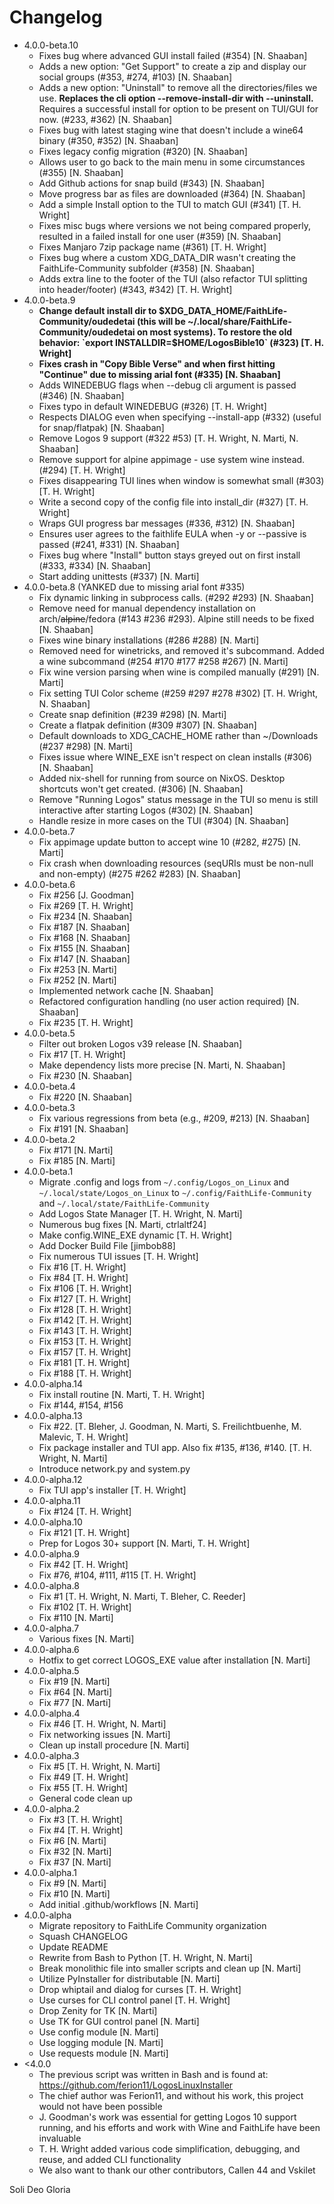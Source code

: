 # Changelog

- 4.0.0-beta.10
	- Fixes bug where advanced GUI install failed (#354) [N. Shaaban]
	- Adds a new option: "Get Support" to create a zip and display our social groups (#353, #274, #103) [N. Shaaban]
	- Adds a new option: "Uninstall" to remove all the directories/files we use. **Replaces the cli option --remove-install-dir with --uninstall.** Requires a successful install for option to be present on TUI/GUI for now. (#233, #362) [N. Shaaban]
	- Fixes bug with latest staging wine that doesn't include a wine64 binary (#350, #352) [N. Shaaban]
	- Fixes legacy config migration (#320) [N. Shaaban]
	- Allows user to go back to the main menu in some circumstances (#355) [N. Shaaban]
	- Add Github actions for snap build (#343) [N. Shaaban]
	- Move progress bar as files are downloaded (#364) [N. Shaaban]
	- Add a simple Install option to the TUI to match GUI (#341) [T. H. Wright]
	- Fixes misc bugs where versions we not being compared properly, resulted in a failed install for one user (#359) [N. Shaaban]
	- Fixes Manjaro 7zip package name (#361) [T. H. Wright]
	- Fixes bug where a custom XDG_DATA_DIR wasn't creating the FaithLife-Community subfolder (#358) [N. Shaaban]
	- Adds extra line to the footer of the TUI (also refactor TUI splitting into header/footer) (#343, #342) [T. H. Wright]
- 4.0.0-beta.9
	- **Change default install dir to $XDG_DATA_HOME/FaithLife-Community/oudedetai (this will be ~/.local/share/FaithLife-Community/oudedetai on most systems). To restore the old behavior: `export INSTALLDIR=$HOME/LogosBible10` (#323) [T. H. Wright]**
	- **Fixes crash in "Copy Bible Verse" and when first hitting "Continue" due to missing arial font (#335) [N. Shaaban]**
	- Adds WINEDEBUG flags when --debug cli argument is passed (#346) [N. Shaaban]
	- Fixes typo in default WINEDEBUG (#326) [T. H. Wright]
	- Respects DIALOG even when specifying --install-app (#332) (useful for snap/flatpak) [N. Shaaban]
	- Remove Logos 9 support (#322 #53) [T. H. Wright, N. Marti, N. Shaaban]
	- Remove support for alpine appimage - use system wine instead. (#294) [T. H. Wright]
	- Fixes disappearing TUI lines when window is somewhat small (#303) [T. H. Wright]
	- Write a second copy of the config file into install_dir (#327) [T. H. Wright]
	- Wraps GUI progress bar messages (#336, #312) [N. Shaaban]
	- Ensures user agrees to the faithlife EULA when -y or --passive is passed (#241, #331) [N. Shaaban]
	- Fixes bug where "Install" button stays greyed out on first install (#333, #334) [N. Shaaban]
	- Start adding unittests (#337) [N. Marti]
- 4.0.0-beta.8 (YANKED due to missing arial font #335)
	- Fix dynamic linking in subprocess calls. (#292 #293) [N. Shaaban]
	- Remove need for manual dependency installation on arch/~~alpine~~/fedora (#143 #236 #293). Alpine still needs to be fixed [N. Shaaban]
	- Fixes wine binary installations (#286 #288) [N. Marti]
	- Removed need for winetricks, and removed it's subcommand. Added a wine subcommand (#254 #170 #177 #258 #267) [N. Marti]
	- Fix wine version parsing when wine is compiled manually (#291) [N. Marti]
	- Fix setting TUI Color scheme (#259 #297 #278 #302)  [T. H. Wright, N. Shaaban]
	- Create snap definition (#239 #298) [N. Marti]
	- Create a flatpak definition (#309 #307) [N. Shaaban]
	- Default downloads to XDG_CACHE_HOME rather than ~/Downloads (#237 #298) [N. Marti]
	- Fixes issue where WINE_EXE isn't respect on clean installs (#306) [N. Shaaban]
	- Added nix-shell for running from source on NixOS. Desktop shortcuts won't get created. (#306) [N. Shaaban]
	- Remove "Running Logos" status message in the TUI so menu is still interactive after starting Logos (#302) [N. Shaaban]
	- Handle resize in more cases on the TUI (#304) [N. Shaaban]
- 4.0.0-beta.7
	- Fix appimage update button to accept wine 10 (#282, #275) [N. Marti]
	- Fix crash when downloading resources (seqURIs must be non-null and non-empty) (#275 #262 #283) [N. Shaaban]
- 4.0.0-beta.6
	- Fix #256 [J. Goodman]
	- Fix #269 [T. H. Wright]
	- Fix #234 [N. Shaaban]
	- Fix #187 [N. Shaaban]
	- Fix #168 [N. Shaaban]
	- Fix #155 [N. Shaaban]
	- Fix #147 [N. Shaaban]
	- Fix #253 [N. Marti]
	- Fix #252 [N. Marti]
	- Implemented network cache [N. Shaaban]
	- Refactored configuration handling (no user action required) [N. Shaaban]
  	- Fix #235 [T. H. Wright]
- 4.0.0-beta.5
	- Filter out broken Logos v39 release [N. Shaaban]
	- Fix #17 [T. H. Wright]
	- Make dependency lists more precise [N. Marti, N. Shaaban]
	- Fix #230 [N. Shaaban]
- 4.0.0-beta.4
	- Fix #220 [N. Shaaban]
- 4.0.0-beta.3
	- Fix various regressions from beta (e.g., #209, #213) [N. Shaaban]
	- Fix #191 [N. Shaaban]
- 4.0.0-beta.2
	- Fix #171 [N. Marti]
	- Fix #185 [N. Marti]
- 4.0.0-beta.1
	- Migrate .config and logs from `~/.config/Logos_on_Linux` and `~/.local/state/Logos_on_Linux` to `~/.config/FaithLife-Community` and `~/.local/state/FaithLife-Community`
	- Add Logos State Manager [T. H. Wright, N. Marti]
	- Numerous bug fixes [N. Marti, ctrlaltf24]
	- Make config.WINE_EXE dynamic [T. H. Wright]
	- Add Docker Build File [jimbob88]
	- Fix numerous TUI issues [T. H. Wright]
	- Fix #16 [T. H. Wright]
	- Fix #84 [T. H. Wright]
	- Fix #106 [T. H. Wright]
	- Fix #127 [T. H. Wright]
	- Fix #128 [T. H. Wright]
	- Fix #142 [T. H. Wright]
	- Fix #143 [T. H. Wright]
	- Fix #153 [T. H. Wright]
	- Fix #157 [T. H. Wright]
	- Fix #181 [T. H. Wright]
	- Fix #188 [T. H. Wright]
- 4.0.0-alpha.14
	- Fix install routine [N. Marti, T. H. Wright]
	- Fix #144, #154, #156
- 4.0.0-alpha.13
	- Fix #22. [T. Bleher, J. Goodman, N. Marti, S. Freilichtbuenhe, M. Malevic, T. H. Wright]
	- Fix package installer and TUI app. Also fix #135, #136, #140. [T. H. Wright, N. Marti]
	- Introduce network.py and system.py
- 4.0.0-alpha.12
	- Fix TUI app's installer [T. H. Wright]
- 4.0.0-alpha.11
	- Fix #124 [T. H. Wright]
- 4.0.0-alpha.10
	- Fix #121 [T. H. Wright]
	- Prep for Logos 30+ support [N. Marti, T. H. Wright]
- 4.0.0-alpha.9
	- Fix #42 [T. H. Wright]
	- Fix #76, #104, #111, #115 [T. H. Wright]
- 4.0.0-alpha.8
	- Fix #1 [T. H. Wright, N. Marti, T. Bleher, C. Reeder]
	- Fix #102 [T. H. Wright]
	- Fix #110 [N. Marti]
- 4.0.0-alpha.7
	- Various fixes [N. Marti]
- 4.0.0-alpha.6
	- Hotfix to get correct LOGOS_EXE value after installation [N. Marti]
- 4.0.0-alpha.5
	- Fix #19 [N. Marti]
	- Fix #64 [N. Marti]
	- Fix #77 [N. Marti]
- 4.0.0-alpha.4
	- Fix #46 [T. H. Wright, N. Marti]
	- Fix networking issues [N. Marti]
	- Clean up install procedure [N. Marti]
- 4.0.0-alpha.3
	- Fix #5 [T. H. Wright, N. Marti]
	- Fix #49 [T. H. Wright]
	- Fix #55 [T. H. Wright]
	- General code clean up
- 4.0.0-alpha.2
	- Fix #3 [T. H. Wright]
	- Fix #4 [T. H. Wright]
	- Fix #6 [N. Marti]
	- Fix #32 [N. Marti]
	- Fix #37 [N. Marti]
- 4.0.0-alpha.1
	- Fix #9 [N. Marti]
 	- Fix #10 [N. Marti]
  	- Add initial .github/workflows [N. Marti]
- 4.0.0-alpha
	- Migrate repository to FaithLife Community organization
	- Squash CHANGELOG
	- Update README
	- Rewrite from Bash to Python [T. H. Wright, N. Marti]
	- Break monolithic file into smaller scripts and clean up [N. Marti]
	- Utilize PyInstaller for distributable [N. Marti]
	- Drop whiptail and dialog for curses [T. H. Wright]
	- Use curses for CLI control panel [T. H. Wright]
	- Drop Zenity for TK [N. Marti]
	- Use TK for GUI control panel [N. Marti]
	- Use config module [N. Marti]
	- Use logging module [N. Marti]
	- Use requests module [N. Marti]
- <4.0.0
	- The previous script was written in Bash and is found at: https://github.com/ferion11/LogosLinuxInstaller
	- The chief author was Ferion11, and without his work, this project would not have been possible
	- J. Goodman's work was essential for getting Logos 10 support running, and his efforts and work with Wine and FaithLife have been invaluable
	- T. H. Wright added various code simplification, debugging, and reuse, and added CLI functionality
	- We also want to thank our other contributors, Callen 44 and Vskilet

Soli Deo Gloria

